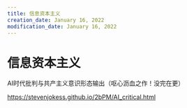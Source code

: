 ```yaml
---
title: 信息资本主义
creation_date: January 16, 2022
modification_date: January 16, 2022
---
```



# 信息资本主义

AI时代批判与共产主义意识形态输出（呕心沥血之作！没完在更）

https://stevenjokess.github.io/2bPM/AI_critical.html

